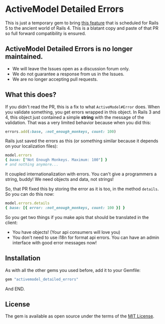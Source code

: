 # ActiveModel Detailed Errors

This is just a temporary gem to bring [this feature](https://github.com/rails/rails/pull/18322) that is scheduled for Rails 5 to the ancient world of Rails 4. This is a blatant copy and paste of that PR so full forward compatibility is ensured.

## ActiveModel Detailed Errors is no longer maintained.

- We will leave the Issues open as a discussion forum only.
- We do not guarantee a response from us in the Issues.
- We are no longer accepting pull requests.

## What this does?

If you didn't read the PR, this is a fix to what `ActiveModel#Error` does. When you validate something, you get errors wrapped in this object. In Rails 3 and 4, this object just contained a simple **string** with the message of the validation. That was a very limited behavior because when you did this:

```ruby
errors.add(:base, :not_enough_monkeys, count: 100)
```

Rails just saved the errors as this (or something similar because it depends on your localization files):

```ruby
model.errors
{ base: ["Not Enough Monkeys. Maximum: 100"] }
# and nothing anymore...
```

It coupled internationalization with errors. You can't give a programmers a string, buddy! We need objects and data, not strings!

So, that PR fixed this by storing the error as it is too, in the method `details`. So you can do this now:

```ruby
model.errors.details
{ base: [{ error: :not_enough_monkeys, count: 100 }] }
```

So you get two things if you make apis that should be translated in the client:

- You have objects! (Your api consumers will love you)
- You don't need to use i18n for format api errors. You can have an admin interface with good error messages now!

## Installation

As with all the other gems you used before, add it to your Gemfile:

```ruby
gem "activemodel_detailed_errors"
```

And END.

## License

The gem is available as open source under the terms of the [MIT License](http://opensource.org/licenses/MIT).
